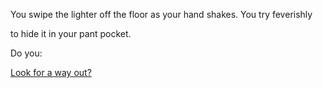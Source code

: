 You swipe the lighter off the floor as your hand shakes. You try feverishly 

to hide it in your pant pocket.


Do you:


[Look for a way out?](../find-exit/leave.md)

